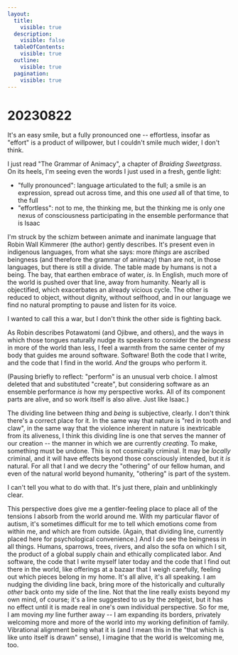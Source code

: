 ```yaml
---
layout:
  title:
    visible: true
  description:
    visible: false
  tableOfContents:
    visible: true
  outline:
    visible: true
  pagination:
    visible: true
---
```


# 20230822

It's an easy smile, but a fully pronounced one -- effortless, insofar as "effort" is a product of willpower, but I couldn't smile much wider, I don't think.

I just read "The Grammar of Animacy", a chapter of _Braiding Sweetgrass_. On its heels, I'm seeing even the words I just used in a fresh, gentle light:

* "fully pronounced": language articulated to the full; a smile is an expression, spread out across time, and this one _used_ all of that time, to the full
* "effortless": not to me, the thinking me, but the thinking me is only one nexus of consciousness participating in the ensemble performance that is Isaac

I'm struck by the schizm between animate and inanimate language that Robin Wall Kimmerer (the author) gently describes. It's present even in indigenous languages, from what she says: more _things_ are ascribed beingness (and therefore the grammar of animacy) than are not, in those languages, but there is still a divide. The table made by humans is not a being. The bay, that earthen embrace of water, _is_. In English, much more of the world is pushed over that line, away from humanity. Nearly all is objectified, which exacerbates an already vicious cycle. The other is reduced to object, without dignity, without selfhood, and in our language we find no natural prompting to pause and listen for its voice.

I wanted to call this a war, but I don't think the other side is fighting back.

As Robin describes Potawatomi (and Ojibwe, and others), and the ways in which those tongues naturally nudge its speakers to consider the _beingness_ in more of the world than less, I feel a warmth from the same center of my body that guides me around software. Software! Both the code that I write, and the code that I find in the world. _And_ the groups who perform it.

(Pausing briefly to reflect: "perform" is an unusual verb choice. I almost deleted that and substituted "create", but considering software as an ensemble performance _is_ how my perspective works. All of its component parts are alive, and so work itself is also alive. Just like Isaac.)

The dividing line between _thing_ and _being_ is subjective, clearly. I don't think there's a correct place for it. In the same way that nature is "red in tooth and claw", in the same way that the violence inherent in nature is inextricable from its aliveness, I think this dividing line is one that serves the manner of our creation -- the manner in which we are currently _creating_. To make, something must be undone. This is not cosmically criminal. It may be _locally_ criminal, and it will have effects beyond those consciously intended, but it _is_ natural. For all that I and we decry the "othering" of our fellow human, and even of the natural world beyond humanity, "othering" is part of the system.

I can't tell you what to do with that. It's just there, plain and unblinkingly clear.

This perspective does give me a gentler-feeling place to place all of the tensions I absorb from the world around me. With my particular flavor of autism, it's sometimes difficult for me to tell which emotions come from within me, and which are from outside. (Again, that dividing line, currently placed here for psychological convenience.) And I _do_ see the beingness in all things. Humans, sparrows, trees, rivers, and also the sofa on which I sit, the product of a global supply chain and ethically complicated labor. And software, the code that I write myself later today and the code that I find out there in the world, like offerings at a bazaar that I weigh carefully, feeling out which pieces belong in my home. It's all alive, it's all speaking. I am nudging the dividing line back, bring more of the historically and culturally _other_ back onto my side of the line. Not that the line really exists beyond my own mind, of course; it's a line suggested to us by the zeitgeist, but it has no effect until it is made real in one's own individual perspective. So for me, I am moving _my_ line further away -- I am expanding its borders, privately welcoming more and more of the world into my working definition of family. Vibrational alignment being what it is (and I mean this in the "that which is like unto itself is drawn" sense), I imagine that the world is welcoming me, too.
